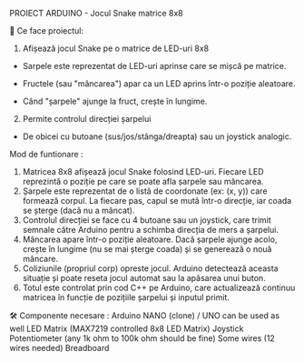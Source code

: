 PROIECT ARDUINO - Jocul Snake matrice 8x8


🔧 Ce face proiectul:
1. Afișează jocul Snake pe o matrice de LED-uri 8x8

- Sarpele este reprezentat de LED-uri aprinse care se mișcă pe matrice.

- Fructele (sau "mâncarea") apar ca un LED aprins într-o poziție aleatoare.

- Când "șarpele" ajunge la fruct, crește în lungime.

2. Permite controlul direcției șarpelui

- De obicei cu butoane (sus/jos/stânga/dreapta) sau un joystick analogic.


Mod de funtionare :
 1. Matricea 8x8 afișează jocul Snake folosind LED-uri. Fiecare LED reprezintă o poziție pe care se poate afla șarpele sau mâncarea.
 2. Șarpele este reprezentat de o listă de coordonate (ex: (x, y)) care formează corpul. La fiecare pas, capul se mută într-o direcție, iar coada se șterge (dacă nu a mâncat).
 3. Controlul direcției se face cu 4 butoane sau un joystick, care trimit semnale către Arduino pentru a schimba direcția de mers a șarpelui.
 4. Mâncarea apare într-o poziție aleatoare. Dacă șarpele ajunge acolo, crește în lungime (nu se mai șterge coada) și se generează o nouă mâncare.
 5. Coliziunile (propriul corp) opreste jocul. Arduino detectează aceasta situație și poate reseta jocul automat sau la apăsarea unui buton.
 6. Totul este controlat prin cod C++ pe Arduino, care actualizează continuu matricea în funcție de pozițiile șarpelui și inputul primit.


🛠 Componente necesare :
Arduino NANO (clone)	/	UNO can be used as well
LED Matrix		(MAX7219 controlled 8x8 LED Matrix)
Joystick
Potentiometer	(any 1k ohm to 100k ohm should be fine)
Some wires	(12 wires needed)
Breadboard	
